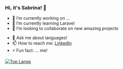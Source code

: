 ### Hi, it's Sabrina! 👋

- 🔭 I’m currently working on ...
- 🌱 I’m currently learning Laravel
- 👯 I’m looking to collaborate on new amazing projects
<!-- - 🤔 I’m looking for help with -->
- 💬 Ask me about languages!
- 📫 How to reach me: <a href="https://www.linkedin.com/in/sabrinaojeachapelet/">LinkedIn</a>
- ⚡ Fun fact: ... me!

[![Top Langs](https://github-readme-stats.vercel.app/api/top-langs/?username=SabrinaOC)](https://github.com/SabrinaOC/github-readme-stats)

